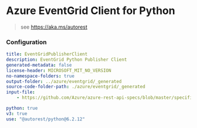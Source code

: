 # Azure EventGrid Client for Python

> see https://aka.ms/autorest

### Configuration

```yaml
title: EventGridPublisherClient
description: EventGrid Python Publisher Client
generated-metadata: false
license-header: MICROSOFT_MIT_NO_VERSION
no-namespace-folders: true
output-folder: ../azure/eventgrid/_generated
source-code-folder-path: ./azure/eventgrid/_generated
input-file: 
    - https://github.com/Azure/azure-rest-api-specs/blob/master/specification/eventgrid/data-plane/Microsoft.EventGrid/stable/2018-01-01/EventGrid.json

python: true
v3: true
use: "@autorest/python@6.2.12"
```